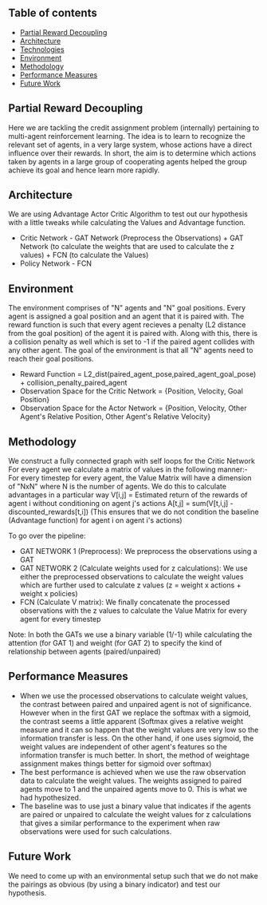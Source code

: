 ## Table of contents
* [Partial Reward Decoupling](#general-info)
* [Architecture](#architecture)
* [Technologies](#technologies)
* [Environment](#environment)
* [Methodology](#methodology)
* [Performance Measures](#peroformance)
* [Future Work](#futurework)


## Partial Reward Decoupling
Here we are tackling the credit assignment problem (internally) pertaining to multi-agent reinforcement learning. The idea is to learn to recognize the relevant set of agents, in a very large system, whose actions have a direct influence over their rewards. In short, the aim is to determine which actions taken by agents in a large group of cooperating agents helped the group achieve its goal and hence learn more rapidly.

## Architecture
We are using Advantage Actor Critic Algorithm to test out our hypothesis with a little tweaks while calculating the Values and Advantage function.
* Critic Network - GAT Network (Preprocess the Observations) + GAT Network (to calculate the weights that are used to calculate the z values) + FCN (to calculate the Values)
* Policy Network - FCN

## Environment
The environment comprises of "N" agents and "N" goal positions. Every agent is assigned a goal position and an agent that it is paired with. The reward function is such that every agent recieves a penalty (L2 distance from the goal position) of the agent it is paired with. Along with this, there is a collision penalty as well which is set to -1 if the paired agent collides with any other agent. The goal of the environment is that all "N" agents need to reach their goal positions.
* Reward Function = L2_dist(paired_agent_pose,paired_agent_goal_pose) + collision_penalty_paired_agent
* Observation Space for the Critic Network = {Position, Velocity, Goal Position} 
* Observation Space for the Actor Network = {Position, Velocity, Other Agent's Relative Position, Other Agent's Relative Velocity}

## Methodology
We construct a fully connected graph with self loops for the Critic Network
For every agent we calculate a matrix of values in the following manner:-
For every timestep for every agent, the Value Matrix will have a dimension of "NxN" where N is the number of agents.
We do this to calculate advantages in a particular way
V[i,j] = Estimated return of the rewards of agent i without conditioning on agent j's actions
A[t,j] = sum(V[t,i,j] - discounted_rewards[t,i]) (This ensures that we do not condition the baseline (Advantage function) for agent i on agent i's actions)

To go over the pipeline:
* GAT NETWORK 1 (Preprocess): We preprocess the observations using a GAT
* GAT NETWORK 2 (Calculate weights used for z calculations): We use either the preprocessed observations to calculate the weight values which are further used to calculate z values (z = weight x actions + weight x policies)
* FCN (Calculate V matrix): We finally concatenate the processed observations with the z values to calculate the Value Matrix for every agent for every timestep

Note: In both the GATs we use a binary variable (1/-1) while calculating the attention (for GAT 1) and weight (for GAT 2) to specify the kind of relationship between agents (paired/unpaired)


## Performance Measures
* When we use the processed observations to calculate weight values, the contrast between paired and unpaired agent is not of significance. However when in the first GAT we replace the softmax with a sigmoid, the contrast seems a little apparent (Softmax gives a relative weight measure and it can so happen that the weight values are very low so the information transfer is less. On the other hand, if one uses sigmoid, the weight values are independent of other agent's features so the information transfer is much better. In short, the method of weightage assignment makes things better for sigmoid over softmax)
* The best performance is achieved when we use the raw observation data to calculate the weight values. The weights assigned to paired agents move to 1 and the unpaired agents move to 0. This is what we had hypothesized.
* The baseline was to use just a binary value that indicates if the agents are paired or unpaired to calculate the weight values for z calculations that gives a similar performance to the experiment when raw observations were used for such calculations.

## Future Work
We need to come up with an environmental setup such that we do not make the pairings as obvious (by using a binary indicator) and test our hypothesis.
